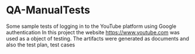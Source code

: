 # QA-ManualTests
Some sample tests of logging in to the YouTube platform using Google authentication
In this project the website https://www.youtube.com was used as a object of testing. The artifacts were generated as documents and also the test plan, 
test cases
